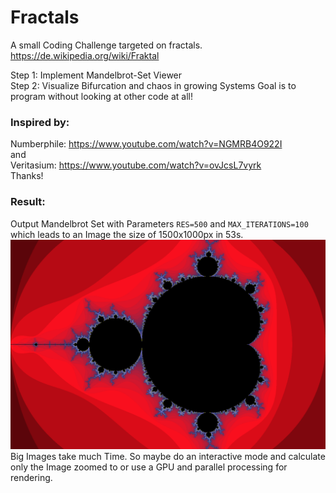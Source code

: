 # Fractals
A small Coding Challenge targeted on fractals.  
https://de.wikipedia.org/wiki/Fraktal

Step 1: Implement Mandelbrot-Set Viewer  
Step 2: Visualize Bifurcation and chaos in growing Systems
Goal is to program without looking at other code at all!

### Inspired by:  
Numberphile: https://www.youtube.com/watch?v=NGMRB4O922I  
and  
Veritasium: https://www.youtube.com/watch?v=ovJcsL7vyrk  
Thanks!

### Result:  
Output Mandelbrot Set with Parameters `RES=500` and `MAX_ITERATIONS=100` which leads to an Image the size of 1500x1000px in 53s.  
![](mandelbrot.png "Mandelbrotset")  
Big Images take much Time. So maybe do an interactive mode and calculate only the Image zoomed to or use a GPU and parallel processing for rendering.